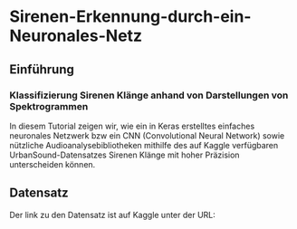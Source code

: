 # Sirenen-Erkennung-durch-ein-Neuronales-Netz
## Einführung
### Klassifizierung Sirenen Klänge anhand von Darstellungen von Spektrogrammen

In diesem Tutorial zeigen wir, wie ein in Keras erstelltes einfaches neuronales Netzwerk bzw ein CNN (Convolutional Neural Network) sowie nützliche Audioanalysebibliotheken mithilfe des auf Kaggle verfügbaren UrbanSound-Datensatzes Sirenen Klänge mit hoher Präzision unterscheiden können.

## Datensatz
Der link zu den Datensatz ist auf Kaggle unter der URL:
